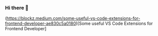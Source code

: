 ### Hi there 👋

<!--
**iamblocksberg/iamblocksberg** is a ✨ _special_ ✨ repository because its `README.md` (this file) appears on your GitHub profile.

Here are some ideas to get you started:

- 🔭 I’m currently working on some startup company in Bangkok, Thailand
- 🌱 I’m currently learning Flutter, Vue.js, Unreal Engine, Unity
- 👯 I’m looking to collaborate on everyone
- 🤔 I’m looking for help with ...
- 💬 Ask me about everthing
- 📫 How to reach me: here
- 😄 Pronouns: Soon
- ⚡ Fun fact: :P
-->

(https://blockz.medium.com/some-useful-vs-code-extensions-for-frontend-developer-ae830c5a0180)[Some useful VS Code Extensions for Frontend Developer]

